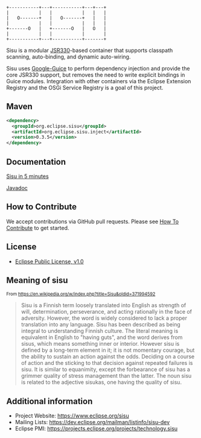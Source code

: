```
+-----------+---+-----------+---+---+
|           |   |           |   |   |
|   O-------+   |   O-------+   |   |
|           |   |           |   |   |
+-------O   |   +-------O   |   O   |
|           |   |           |       |
+-----------+---+-----------+-------+
```

Sisu is a modular [JSR330](https://javax-inject.github.io/javax-inject/)-based container that supports classpath scanning, auto-binding, and dynamic auto-wiring.

Sisu uses [Google-Guice](https://github.com/google/guice) to perform dependency injection and provide the core JSR330 support, but removes the need to write explicit bindings in Guice modules. Integration with other containers via the Eclipse Extension Registry and the OSGi Service Registry is a goal of this project.

## Maven

```xml
<dependency>
  <groupId>org.eclipse.sisu</groupId>
  <artifactId>org.eclipse.sisu.inject</artifactId>
  <version>0.3.5</version>
</dependency>
```

## Documentation

[Sisu in 5 minutes](https://eclipse.github.io/sisu.inject/)

[Javadoc](https://eclipse.github.io/sisu.inject/apidocs/)

## How to Contribute

We accept contributions via GitHub pull requests. Please see [How To Contribute](CONTRIBUTING.md) to get started.

## License

- [Eclipse Public License, v1.0](https://www.eclipse.org/legal/epl-v10.html)

## Meaning of sisu
<sub>From https://en.wikipedia.org/w/index.php?title=Sisu&oldid=371994592</sub>

> Sisu is a Finnish term loosely translated into English as strength of will, determination, perseverance, and acting rationally in the face of adversity. However, the word is widely considered to lack a proper translation into any language. Sisu has been described as being integral to understanding Finnish culture. The literal meaning is equivalent in English to "having guts", and the word derives from sisus, which means something inner or interior. However sisu is defined by a long-term element in it; it is not momentary courage, but the ability to sustain an action against the odds. Deciding on a course of action and the sticking to that decision against repeated failures is sisu. It is similar to equanimity, except the forbearance of sisu has a grimmer quality of stress management than the latter. The noun sisu is related to the adjective sisukas, one having the quality of sisu.

## Additional information

* Project Website: https://www.eclipse.org/sisu
* Mailing Lists: https://dev.eclipse.org/mailman/listinfo/sisu-dev
* Eclipse PMI: https://projects.eclipse.org/projects/technology.sisu

